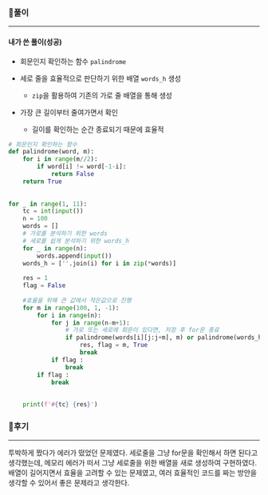 ### 📌풀이

----

#### 내가 쓴 풀이(성공)

- 회문인지 확인하는 함수 `palindrome`
- 세로 줄을 효율적으로 판단하기 위한 배열 `words_h` 생성
  - `zip`을 활용하여 기존의 가로 줄 배열을 통해 생성

- 가장 큰 길이부터 줄여가면서 확인
  - 길이를 확인하는 순간 종료되기 때문에 효율적

```python
# 회문인지 확인하는 함수
def palindrome(word, m):
    for i in range(m//2):
        if word[i] != word[-1-i]:
            return False
    return True
     
         
for _ in range(1, 11):
    tc = int(input())
    n = 100
    words = []
    # 가로를 분석하기 위한 words
    # 세로를 쉽게 분석하기 위한 words_h
    for _ in range(n):
        words.append(input())
    words_h = [''.join(i) for i in zip(*words)] 
    
    res = 1
    flag = False
    
    #효율을 위해 큰 값에서 작은값으로 진행
    for m in range(100, 1, -1):
        for i in range(n):
            for j in range(n-m+1):
                # 가로 또는 세로에 회문이 있다면, 저장 후 for문 종료
                if palindrome(words[i][j:j+m], m) or palindrome(words_h[i][j:j+m], m) :
                    res, flag = m, True
                    break
            if flag :
                break
        if flag : 
            break
    
                 
    print(f'#{tc} {res}')
```





### 📌후기

------

투박하게 짰다가 에러가 떴었던 문제였다. 세로줄을 그냥 for문을 확인해서 하면 된다고 생각했는데, 메모리 에러가 떠서 그냥 세로줄을 위한 배열을 새로 생성하여 구현하였다. 배열이 길어지면서 효율을 고려할 수 있는 문제였고, 여러 효율적인 코드를 짜는 방안을 생각할 수 있어서 좋은 문제라고 생각한다.